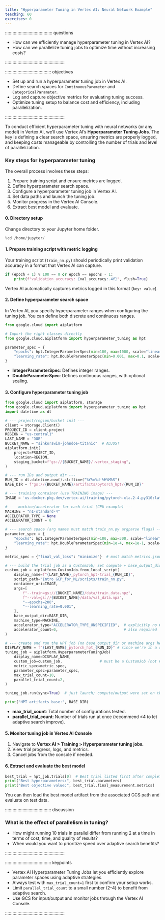 ```yaml
---
title: "Hyperparameter Tuning in Vertex AI: Neural Network Example"
teaching: 60
exercises: 0
---
```


:::::::::::::::::::::::::::::::::::::: questions 

- How can we efficiently manage hyperparameter tuning in Vertex AI?  
- How can we parallelize tuning jobs to optimize time without increasing costs?  

::::::::::::::::::::::::::::::::::::::::::::::::

::::::::::::::::::::::::::::::::::::: objectives

- Set up and run a hyperparameter tuning job in Vertex AI.  
- Define search spaces for `ContinuousParameter` and `CategoricalParameter`.  
- Log and capture objective metrics for evaluating tuning success.  
- Optimize tuning setup to balance cost and efficiency, including parallelization.  

::::::::::::::::::::::::::::::::::::::::::::::::

To conduct efficient hyperparameter tuning with neural networks (or any model) in Vertex AI, we’ll use Vertex AI’s **Hyperparameter Tuning Jobs**. The key is defining a clear search space, ensuring metrics are properly logged, and keeping costs manageable by controlling the number of trials and level of parallelization.

### Key steps for hyperparameter tuning

The overall process involves these steps:

1. Prepare training script and ensure metrics are logged.  
2. Define hyperparameter search space.  
3. Configure a hyperparameter tuning job in Vertex AI.  
4. Set data paths and launch the tuning job.  
5. Monitor progress in the Vertex AI Console.  
6. Extract best model and evaluate.  

#### 0. Directory setup
Change directory to your Jupyter home folder.  

```python
%cd /home/jupyter/
```

#### 1. Prepare training script with metric logging
Your training script (`train_nn.py`) should periodically print validation accuracy in a format that Vertex AI can capture.  

```python
if (epoch + 1) % 100 == 0 or epoch == epochs - 1:
    print(f"validation_accuracy: {val_accuracy:.4f}", flush=True)
```

Vertex AI automatically captures metrics logged in this format (`key: value`).  

#### 2. Define hyperparameter search space

In Vertex AI, you specify hyperparameter ranges when configuring the tuning job. You can define both discrete and continuous ranges.

```python
from google.cloud import aiplatform

# Import the right classes directly
from google.cloud.aiplatform import hyperparameter_tuning as hpt

parameter_spec = {
    "epochs": hpt.IntegerParameterSpec(min=100, max=1000, scale="linear"),
    "learning_rate": hpt.DoubleParameterSpec(min=0.001, max=0.1, scale="log"),
}

```

- **IntegerParameterSpec**: Defines integer ranges.  
- **DoubleParameterSpec**: Defines continuous ranges, with optional scaling.  

#### 3. Configure hyperparameter tuning job

```python
from google.cloud import aiplatform, storage
from google.cloud.aiplatform import hyperparameter_tuning as hpt
import datetime as dt

# --- project/region/bucket init ---
client = storage.Client()
PROJECT_ID = client.project
REGION = "us-central1"
LAST_NAME = "DOE"
BUCKET_NAME = "sinkorswim-johndoe-titanic"  # ADJUST
aiplatform.init(
    project=PROJECT_ID,
    location=REGION,
    staging_bucket=f"gs://{BUCKET_NAME}/.vertex_staging",
)

# --- run IDs and output dir ---
RUN_ID = dt.datetime.now().strftime("%Y%m%d-%H%M%S")
BASE_DIR = f"gs://{BUCKET_NAME}/artifacts/pytorch_hpt/{RUN_ID}"

# --- training container (use TRAINING image) ---
IMAGE = 'us-docker.pkg.dev/vertex-ai/training/pytorch-xla.2-4.py310:latest' # cpu-only version

# --- machine/accelerator for each trial (CPU example) ---
MACHINE = "n1-standard-4"
ACCELERATOR_TYPE = None
ACCELERATOR_COUNT = 0

# --- search space (arg names must match train_nn.py argparse flags) ---
parameter_spec = {
    "epochs": hpt.IntegerParameterSpec(min=100, max=300, scale="linear"),
    "learning_rate": hpt.DoubleParameterSpec(min=1e-4, max=1e-1, scale="log"),
}

metric_spec = {"final_val_loss": "minimize"}  # must match metrics.json key written by your script

# --- build the trial job as a CustomJob; set compute + base_output_dir HERE ---
custom_job = aiplatform.CustomJob.from_local_script(
    display_name=f"{LAST_NAME}_pytorch_hpt-trial_{RUN_ID}",
    script_path="Intro_GCP_for_ML/scripts/train_nn.py",
    container_uri=IMAGE,
    args=[
        f"--train=gs://{BUCKET_NAME}/data/train_data.npz",
        f"--val=gs://{BUCKET_NAME}/data/val_data.npz",
        "--epochs=200",
        "--learning_rate=0.001",
    ],
    base_output_dir=BASE_DIR,
    machine_type=MACHINE,
    accelerator_type="ACCELERATOR_TYPE_UNSPECIFIED",  # explicitly no GPU
    accelerator_count=0,                              # also required
)

# --- create and run the HPT job (no base_output_dir or machine args here) ---
DISPLAY_NAME = f"{LAST_NAME}_pytorch_hpt_{RUN_ID}" # since we're in a shared account envirnoment, we'll add our name to the training job to more easily track these jobs down in the Console
tuning_job = aiplatform.HyperparameterTuningJob(
    display_name=DISPLAY_NAME,
    custom_job=custom_job,                 # must be a CustomJob (not CustomTrainingJob)
    metric_spec=metric_spec,
    parameter_spec=parameter_spec,
    max_trial_count=10,
    parallel_trial_count=2,
)

tuning_job.run(sync=True)  # just launch; compute/output were set on the CustomJob above

print("HPT artifacts base:", BASE_DIR)


```

- **max_trial_count**: Total number of configurations tested.  
- **parallel_trial_count**: Number of trials run at once (recommend ≤4 to let adaptive search improve).  

#### 5. Monitor tuning job in Vertex AI Console
1. Navigate to **Vertex AI > Training > Hyperparameter tuning jobs**.  
2. View trial progress, logs, and metrics.  
3. Cancel jobs from the console if needed.  

#### 6. Extract and evaluate the best model

```python
best_trial = hpt_job.trials[0]  # Best trial listed first after completion
print("Best hyperparameters:", best_trial.parameters)
print("Best objective value:", best_trial.final_measurement.metrics)
```

You can then load the best model artifact from the associated GCS path and evaluate on test data.

::::::::::::::::::::::::::::::::::::: discussion

### What is the effect of parallelism in tuning?  

- How might running 10 trials in parallel differ from running 2 at a time in terms of cost, time, and quality of results?  
- When would you want to prioritize speed over adaptive search benefits?  

::::::::::::::::::::::::::::::::::::::::::::::::

::::::::::::::::::::::::::::::::::::: keypoints

- Vertex AI Hyperparameter Tuning Jobs let you efficiently explore parameter spaces using adaptive strategies.  
- Always test with `max_trial_count=1` first to confirm your setup works.  
- Limit `parallel_trial_count` to a small number (2–4) to benefit from adaptive search.  
- Use GCS for input/output and monitor jobs through the Vertex AI Console.  

::::::::::::::::::::::::::::::::::::::::::::::::
